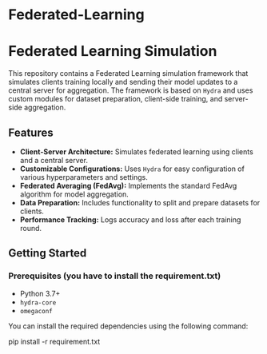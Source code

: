 # Federated-Learning

# Federated Learning Simulation

This repository contains a Federated Learning simulation framework that simulates clients training locally and sending their model updates to a central server for aggregation. The framework is based on `Hydra` and uses custom modules for dataset preparation, client-side training, and server-side aggregation.

## Features
- **Client-Server Architecture:** Simulates federated learning using clients and a central server.
- **Customizable Configurations:** Uses `Hydra` for easy configuration of various hyperparameters and settings.
- **Federated Averaging (FedAvg):** Implements the standard FedAvg algorithm for model aggregation.
- **Data Preparation:** Includes functionality to split and prepare datasets for clients.
- **Performance Tracking:** Logs accuracy and loss after each training round.

## Getting Started

### Prerequisites (you have to install the requirement.txt)
- Python 3.7+
- `hydra-core`
- `omegaconf`


You can install the required dependencies using the following command:

pip install -r requirement.txt


